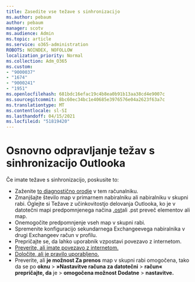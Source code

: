 ```yaml
---
title: Zasedite vse težave s sinhronizacijo
ms.author: pebaum
author: pebaum
manager: scotv
ms.audience: Admin
ms.topic: article
ms.service: o365-administration
ROBOTS: NOINDEX, NOFOLLOW
localization_priority: Normal
ms.collection: Adm_O365
ms.custom:
- "9000037"
- "1674"
- "9000241"
- "1951"
ms.openlocfilehash: 681bdc16efac19c4b8ea0b91b13aa38cd4e9007c
ms.sourcegitcommit: 8bc60ec34bc1e40685e3976576e04a2623f63a7c
ms.translationtype: MT
ms.contentlocale: sl-SI
ms.lasthandoff: 04/15/2021
ms.locfileid: "51819420"
---
```

# <a name="basic-outlook-sync-troubleshooting"></a>Osnovno odpravljanje težav s sinhronizacijo Outlooka

Če imate težave s sinhronizacijo, poskusite to:

- Zaženite [to diagnostično orodje](https://aka.ms/sara-outlooksendreceive) v tem računalniku.
- Zmanjšajte število map v primarnem nabiralniku ali nabiralniku v skupni rabi. Oglejte si Težave z učinkovitostjo delovanja Outlooka, ko je v datotečni mapi predpomnjenega načina [.ost](https://support.microsoft.com/help/2768656/outlook-performance-issues-when-there-are-too-many-items-or-folders-in)ali .pst preveč elementov ali map.
- Onemogočite predpomnjenje vseh map v skupni rabi.
- Spremenite konfiguracijo sekundarnega Exchangeevega nabiralnika v drugi Exchangeev račun v profilu.
- Prepričajte se, da lahko uporabnik vzpostavi povezavo z internetom. 
- [Preverite, ali imate povezavo z internetom.](https://support.office.com/article/2460e4a8-16c7-47fc-b204-b1549275aac9)
- [Določite, ali je pravilo uporabljeno.](https://support.office.com/article/C24F5DEA-9465-4DF4-AD17-A50704D66C59)
- Preverite, ali **je možnost Za prenos** map v skupni rabi omogočena, tako da se po **oknu**  >  **»Nastavitve računa za datotečni**  >  **račun« prepričajte, da** je  >  **omogočena možnost Dodatne**  >  **nastavitve.**

